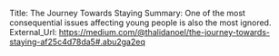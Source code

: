 Title:          The Journey Towards Staying
Summary:        One of the most consequential issues affecting young people is also the most ignored.
External_Url: https://medium.com/@thalidanoel/the-journey-towards-staying-af25c4d78da5#.abu2ga2eq
